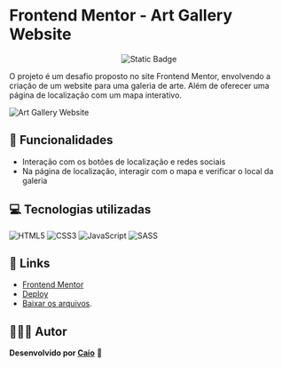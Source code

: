 # Frontend Mentor - Art Gallery Website

<p align="center">
     <img loading="lazy" alt="Static Badge" src="https://img.shields.io/badge/Status-Conclu%C3%ADdo-blue?style=for-the-badge">
</p>

O projeto é um desafio proposto no site Frontend Mentor, envolvendo a criação de um website para uma galeria de arte. Além de oferecer uma página de localização com um mapa interativo.

![Art Gallery Website](https://github.com/caioikn/art-gallery/assets/28030999/5f943df7-d8cd-4b05-bc60-d9bec9eb96a1)

## 🔨 Funcionalidades
- Interação com os botões de localização e redes sociais
- Na página de localização, interagir com o mapa e verificar o local da galeria

## 💻 Tecnologias utilizadas
![HTML5](https://img.shields.io/badge/html5-%23E34F26.svg?style=for-the-badge&logo=html5&logoColor=white) ![CSS3](https://img.shields.io/badge/css3-%231572B6.svg?style=for-the-badge&logo=css3&logoColor=white) ![JavaScript](https://img.shields.io/badge/JavaScript-323330?style=for-the-badge&logo=javascript&logoColor=F7DF1E) ![SASS](https://img.shields.io/badge/SASS-hotpink.svg?style=for-the-badge&logo=SASS&logoColor=white)

## 🔗 Links
- [Frontend Mentor](https://www.frontendmentor.io/solutions/art-gallery-website-Q2K55Qiluy)
- [Deploy](https://caioikn.github.io/art-gallery/)
- [Baixar os arquivos](https://github.com/caioikn/art-gallery/archive/main/art-gallery.zip).

## 🧑🏻‍💻 Autor
**Desenvolvido por [Caio](https://www.linkedin.com/in/caioikena/)** 💙
